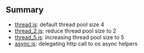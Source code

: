 ## Summary

- [thread.js](./threads.js): default thread pool size 4
- [thread_2.js](./threads_2.js): reduce thread pool size to 2
- [thread_5.js](./threads_5.js): increasing thread pool size to 5
- [async.js](./async.js): delegating http call to os async helpers
